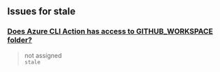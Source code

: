 ## Issues for stale
  
###  [Does Azure CLI Action has access to GITHUB_WORKSPACE folder?](https://github.com/Azure/cli/issues/18)  
> not assigned  
  `stale`